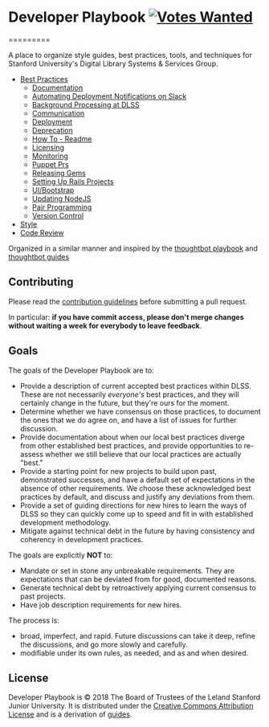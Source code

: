 # Developer Playbook  [![Votes Wanted](https://badge.waffle.io/sul-dlss/DeveloperPlaybook.svg?label=votes&title=Votes%20Wanted)](http://waffle.io/sul-dlss/DeveloperPlaybook)
=========

A place to organize style guides, best practices, tools, and techniques for Stanford University's Digital Library Systems &amp; Services Group.

 - [Best Practices](/best-practices)
   - [Documentation](/best-practices/documentation)
   - [Automating Deployment Notifications on Slack](/best-practices/README.md)
   - [Background Processing at DLSS](/best-practices/background_processing.md)
   - [Communication](/best-practices/communication.md)
   - [Deployment](/best-practices/communication.md)
   - [Deprecation](/best-practices/deprecation.md)
   - [How To - Readme](/best-practices/howto_readme.md)
   - [Licensing](/best-practices/licensing.md)
   - [Monitoring](/best-practices/monitoring.md)
   - [Puppet Prs](/best-practices/monitoring.md)
   - [Releasing Gems](/best-practices/releasing_gems.md)
   - [Setting Up Rails Projects](/best-practices/setting_up_rails_projects.md)
   - [UI/Bootstrap](/best-practices/ui_bootstrap.md)
   - [Updating NodeJS](/best-practices/updating-nodejs.md)
   - [Pair Programming](/best-practices/pair_programming.md)
   - [Version Control](/best-practices/version_control.md)
 - [Style](/style)
 - [Code Review](/code-review)

Organized in a similar manner and inspired by the [thoughtbot playbook](http://playbook.thoughtbot.com/) and [thoughtbot guides](https://github.com/thoughtbot/guides)

Contributing
------------

Please read the [contribution guidelines] before submitting a pull request.

In particular: **if you have commit access, please don't merge changes without
waiting a week for everybody to leave feedback**.

[contribution guidelines]: /CONTRIBUTING.md

Goals
-----

The goals of the Developer Playbook are to:

 - Provide a description of current accepted best practices within DLSS.  These are not necessarily *everyone's* best practices, and they will certainly change in the future, but they're ours for the moment.
 - Determine whether we have consensus on those practices, to document the ones that we do agree on, and have a list of issues for further discussion.
 - Provide documentation about when our local best practices diverge from other established best practices, and provide opportunities to re-assess whether we still believe that our local practices are actually "best."
 - Provide a starting point for new projects to build upon past, demonstrated successes, and have a default set of expectations in the absence of other requirements. We choose these acknowledged best practices by default, and discuss and justify any deviations from them.
 - Provide a set of guiding directions for new hires to learn the ways of DLSS so they can quickly come up to speed and fit in with established development methodology.
 - Mitigate against technical debt in the future by having consistency and coherency in development practices.

The goals are explicitly **NOT** to:

 - Mandate or set in stone any unbreakable requirements. They are expectations that can be deviated from for good, documented reasons.
 - Generate technical debt by retroactively applying current consensus to past projects.
 - Have job description requirements for new hires.

The process is:

 - broad, imperfect, and rapid.  Future discussions can take it deep, refine the discussions, and go more slowly and carefully.
 - modifiable under its own rules, as needed, and as and when desired.

License
-------

Developer Playbook is © 2018 The Board of Trustees of the Leland Stanford Junior University. It is distributed under the [Creative Commons
Attribution License](http://creativecommons.org/licenses/by/3.0/) and is a derivation of [guides](https://github.com/thoughtbot/guides).
